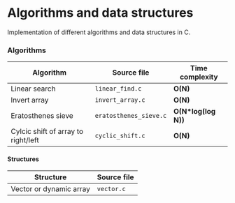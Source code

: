 # Algorithms and data structures

Implementation of different algorithms and data structures in C.

### Algorithms

| Algorithm | Source file | Time complexity |
| --------- | ----------- | --------------- |
| Linear search | `linear_find.c` | **O(N)** |
| Invert array | `invert_array.c` | **O(N)** |
| Eratosthenes sieve | `eratosthenes_sieve.c` | **O(N*log(log N))** |
| Cylcic shift of array to right/left | `cyclic_shift.c` | **O(N)** |

#### Structures

| Structure | Source file |
| --------- | ----------- |
| Vector or dynamic array | `vector.c` |
